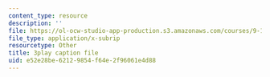 ```yaml
---
content_type: resource
description: ''
file: https://ol-ocw-studio-app-production.s3.amazonaws.com/courses/9-14-brain-structure-and-its-origins-spring-2014/e52e28be62129854f64e2f96061e4d88_555131.srt
file_type: application/x-subrip
resourcetype: Other
title: 3play caption file
uid: e52e28be-6212-9854-f64e-2f96061e4d88
---
```

